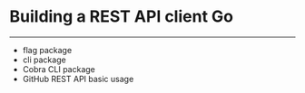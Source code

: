 # Building a REST API client Go
---
- flag package
- cli package
- Cobra CLI package
- GitHub REST API basic usage